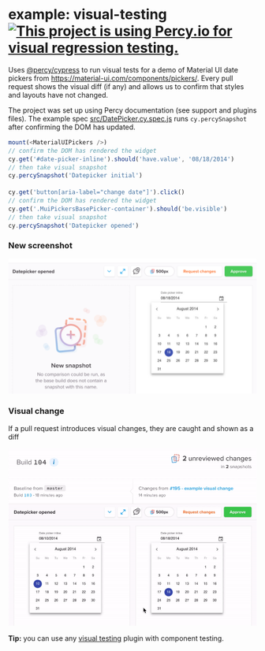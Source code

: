 # example: visual-testing [![This project is using Percy.io for visual regression testing.](https://percy.io/static/images/percy-badge.svg)](https://percy.io/bahmutov/cypress-react-unit-test)

Uses [@percy/cypress](https://github.com/percy/percy-cypress) to run visual tests for a demo of Material UI date pickers from https://material-ui.com/components/pickers/. Every pull request shows the visual diff (if any) and allows us to confirm that styles and layouts have not changed.

The project was set up using Percy documentation (see support and plugins files). The example spec [src/DatePicker.cy.spec.js](src/DatePicker.cy.spec.js) runs `cy.percySnapshot` after confirming the DOM has updated.

```js
mount(<MaterialUIPickers />)
// confirm the DOM has rendered the widget
cy.get('#date-picker-inline').should('have.value', '08/18/2014')
// then take visual snapshot
cy.percySnapshot('Datepicker initial')

cy.get('button[aria-label="change date"]').click()
// confirm the DOM has rendered the widget
cy.get('.MuiPickersBasePicker-container').should('be.visible')
// then take visual snapshot
cy.percySnapshot('Datepicker opened')
```

### New screenshot

![Percy dashboard](images/new-image.png)

### Visual change

If a pull request introduces visual changes, they are caught and shown as a diff

![Visual change](images/diff.gif)

**Tip:** you can use any [visual testing](https://on.cypress.io/visual-testing) plugin with component testing.
